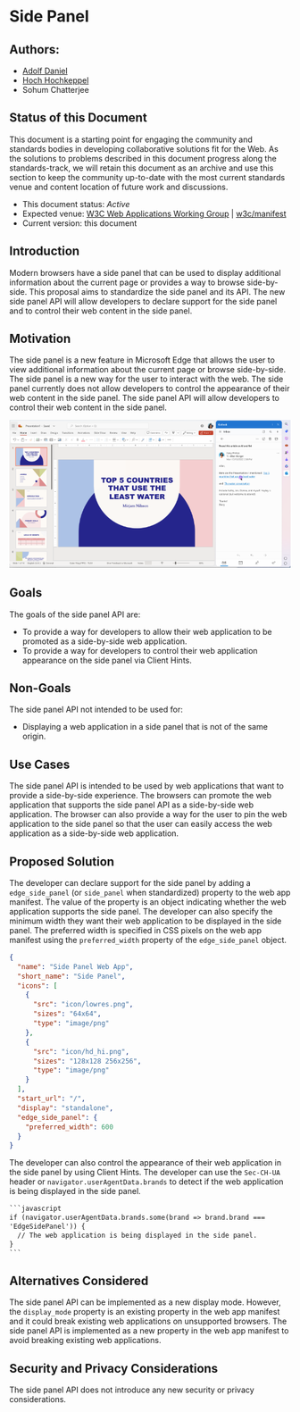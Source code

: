 # Side Panel

## Authors:

- [Adolf Daniel](https://github.com/adolfdaniel)
- [Hoch Hochkeppel](https://github.com/mhochk)
- Sohum Chatterjee

## Status of this Document

This document is a starting point for engaging the community and standards
bodies in developing collaborative solutions fit for the Web. As the solutions
to problems described in this document progress along the standards-track, we
will retain this document as an archive and use this section to keep the
community up-to-date with the most current standards venue and content location
of future work and discussions.

- This document status: _Active_
- Expected venue: [W3C Web Applications Working
  Group](https://www.w3.org/2019/webapps/) |
  [w3c/manifest](https://github.com/w3c/manifest/) 
- Current version: this document

## Introduction

Modern browsers have a side panel that can be used to display additional
information about the current page or provides a way to browse side-by-side.
This proposal aims to standardize the side panel and its API. The new side panel
API will allow developers to declare support for the side panel and to control
their web content in the side panel.

## Motivation

The side panel is a new feature in Microsoft Edge that allows the user to view
additional information about the current page or browse side-by-side. The side
panel is a new way for the user to interact with the web. The side panel
currently does not allow developers to control the appearance of their web
content in the side panel. The side panel API will allow developers to control
their web content in the side panel.

![Side by side browsing](side-by-side.png)

## Goals

The goals of the side panel API are:

- To provide a way for developers to allow their web application to be promoted
  as a side-by-side web application.
- To provide a way for developers to control their web application appearance
  on the side panel via Client Hints.

## Non-Goals

The side panel API not intended to be used for:

- Displaying a web application in a side panel that is not of the same origin.

## Use Cases

The side panel API is intended to be used by web applications that want to
provide a side-by-side experience. The browsers can promote the web application
that supports the side panel API as a side-by-side web application. The browser
can also provide a way for the user to pin the web application to the side panel
so that the user can easily access the web application as a side-by-side web
application.

## Proposed Solution

The developer can declare support for the side panel by adding a
`edge_side_panel` (or `side_panel` when standardized) property to the web
app manifest. The value of the property is an object indicating whether the web
application supports the side panel. The developer can also specify the minimum
width they want their web application to be displayed in the side panel. The
preferred width is specified in CSS pixels on the web app manifest using the
`preferred_width` property of the `edge_side_panel` object.

```json
{
  "name": "Side Panel Web App",
  "short_name": "Side Panel",
  "icons": [
    {
      "src": "icon/lowres.png",
      "sizes": "64x64",
      "type": "image/png"
    },
    {
      "src": "icon/hd_hi.png",
      "sizes": "128x128 256x256",
      "type": "image/png"
    }
  ],
  "start_url": "/",
  "display": "standalone",
  "edge_side_panel": {
    "preferred_width": 600
  }
}
```

The developer can also control the appearance of their web application in the
side panel by using Client Hints. The developer can use the `Sec-CH-UA` header
or `navigator.userAgentData.brands` to detect if the web application is being
displayed in the side panel.

    ```javascript
    if (navigator.userAgentData.brands.some(brand => brand.brand === 'EdgeSidePanel')) {
      // The web application is being displayed in the side panel.
    }
    ```

## Alternatives Considered

The side panel API can be implemented as a new display mode. However, the
`display_mode` property is an existing property in the web app manifest and it
could break existing web applications on unsupported browsers. The side panel
API is implemented as a new property in the web app manifest to avoid breaking
existing web applications.

## Security and Privacy Considerations

The side panel API does not introduce any new security or privacy
considerations.
